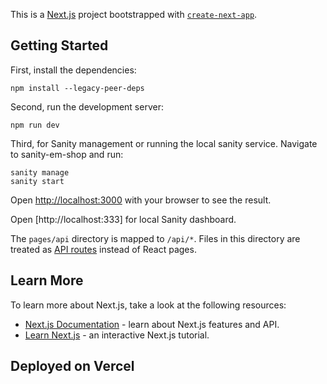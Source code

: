 This is a [Next.js](https://nextjs.org/) project bootstrapped with [`create-next-app`](https://github.com/vercel/next.js/tree/canary/packages/create-next-app).

## Getting Started

First, install the dependencies:

```
npm install --legacy-peer-deps
```

Second, run the development server:

```
npm run dev
```

Third, for Sanity management or running the local sanity service.
Navigate to sanity-em-shop and run:
```
sanity manage 
sanity start
```


Open [http://localhost:3000](http://localhost:3000) with your browser to see the result.

Open [http://localhost:333] for local Sanity dashboard.

The `pages/api` directory is mapped to `/api/*`. Files in this directory are treated as [API routes](https://nextjs.org/docs/api-routes/introduction) instead of React pages.

## Learn More

To learn more about Next.js, take a look at the following resources:

- [Next.js Documentation](https://nextjs.org/docs) - learn about Next.js features and API.
- [Learn Next.js](https://nextjs.org/learn) - an interactive Next.js tutorial.

## Deployed on Vercel
